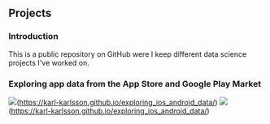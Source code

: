 ## Projects

### Introduction

This is a public repository on GitHub were I keep different data science projects I've worked on.

### Exploring app data from the App Store and Google Play Market
<!---
[![](link-to-our-badge)](link-to-our-project)
https://chriskhanhtran.github.io/_posts/2020-01-13-portfolio-tutorial/
https://shields.io/
-->
![](https://img.shields.io/badge/-white?logo=Python)(https://karl-karlsson.github.io/exploring_ios_android_data/) ![](https://img.shields.io/badge/EDA-white)(https://karl-karlsson.github.io/exploring_ios_android_data/)
